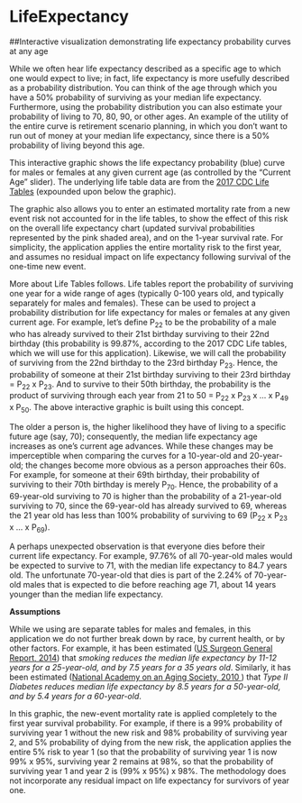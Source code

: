 # LifeExpectancy

##Interactive visualization demonstrating life expectancy probability curves at any age

While we often hear life expectancy described as a specific age to which one would expect to live; in fact, life expectancy is more usefully described as a probability distribution.  You can think of the age through which you have a 50% probability of surviving as your median life expectancy.  Furthermore, using the probability distribution you can also estimate your probability of living to 70, 80, 90, or other ages.  An example of the utility of the entire curve is retirement scenario planning, in which you don’t want to run out of money at your median life expectancy, since there is a 50% probability of living beyond this age.

This interactive graphic shows the life expectancy probability (blue) curve for males or females at any given current age (as controlled by the “Current Age” slider).  The underlying life table data are from the <a href="https://www.cdc.gov/nchs/data/nvsr/nvsr68/nvsr68_07-508.pdf" target="_blank">2017 CDC Life Tables</a> (expounded upon below the graphic).  

The graphic also allows you to enter an estimated mortality rate from a new event risk not accounted for in the life tables, to show the effect of this risk on the overall life expectancy chart (updated survival probabilities represented by the pink shaded area), and on the 1-year survival rate.  For simplicity, the application applies the entire mortality risk to the first year, and assumes no residual impact on life expectancy following survival of the one-time new event.

More about Life Tables follows.  Life tables report the probability of surviving one year for a wide range of ages (typically 0-100 years old, and typically separately for males and females).   These can be used to project a probability distribution for life expectancy for males or females at any given current age.  For example, let’s define P<sub>22</sub> to be the probability of a male who has already survived to their 21st birthday surviving to their 22nd birthday  (this probability is 99.87%, according to the 2017 CDC Life tables, which we will use for this application). Likewise, we will call the probability of surviving from the 22nd birthday to the 23rd birthday P<sub>23</sub>.  Hence, the probability of someone at their 21st birthday surviving to their 23rd birthday = P<sub>22</sub> x P<sub>23</sub>.  And to survive to their 50th birthday, the probability is the product of surviving through each year from 21 to 50 = P<sub>22</sub> x P<sub>23</sub> x … x P<sub>49</sub> x P<sub>50</sub>.  The above interactive graphic is built using this concept.

The older a person is, the higher likelihood they have of living to a specific future age (say, 70); consequently, the median life expectancy age increases as one’s current age advances.  While these changes may be imperceptible when comparing the curves for a 10-year-old and 20-year-old; the changes become more obvious as a person approaches their 60s.  For example, for someone at their 69th birthday, their probability of surviving to their 70th birthday is merely P<sub>70</sub>.  Hence, the probability of a 69-year-old surviving to 70 is higher than the probability of a 21-year-old surviving to 70, since the 69-year-old has already survived to 69, whereas the 21 year old has less than 100% probability of surviving to 69 (P<sub>22</sub> x P<sub>23</sub> x … x P<sub>69</sub>).

A perhaps unexpected observation is that everyone dies before their current life expectancy.  For example, 97.76% of all 70-year-old males would be expected to survive to 71, with the median life expectancy to 84.7 years old.  The unfortunate 70-year-old that dies is part of the 2.24% of 70-year-old males that is expected to die before reaching age 71, about 14 years younger than the median life expectancy.

**Assumptions**

While we using are separate tables for males and females, in this application we do not further break down by race, by current health, or by other factors.  For example, it has been estimated (<a href="https://www.ncbi.nlm.nih.gov/books/NBK179276/pdf/Bookshelf_NBK179276.pdf" target="_blank">US Surgeon General Report, 2014</a>) that *smoking reduces the median life expectancy by 11-12 years for a 25-year-old, and by 7.5 years for a 35 years old*.  Similarly, it has been estimated (<a href="https://www.webmd.com/diabetes/news/20101201/diabetes-cuts-years-off-life-span-of-americans#1" target="_blank">National Academy on an Aging Society, 2010 </a>) that *Type II Diabetes reduces median life expectancy by 8.5 years for a 50-year-old, and by 5.4 years for a 60-year-old*.

In this graphic, the new-event mortality rate is applied completely to the first year survival probability.  For example, if there is a 99% probability of surviving year 1 without the new risk and 98% probability of surviving year 2, and 5% probability of dying from the new risk, the application applies the entire 5% risk to year 1 (so that the probability of surviving year 1 is now 99% x 95%, surviving year 2 remains at 98%, so that the probability of surviving year 1 and year 2 is (99% x 95%) x 98%.   The methodology does not incorporate any residual impact on life expectancy for survivors of year one.
